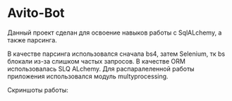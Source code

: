 # Avito-Bot
Данный проект сделан для освоение навыков работы с SqlALchemy, а также парсинга.

В качестве парсинга использовался сначала bs4, затем Selenium, тк bs блокали из-за слишком частых запросов. 
В качестве ORM использовалась SLQ ALchemy.
Для распаралеленной работы приложения использовался модуль multyprocessing.

Скриншоты работы:

![]()
![]()
![]()
